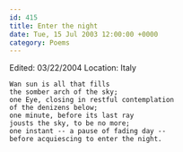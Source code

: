 ```yaml
---
id: 415
title: Enter the night
date: Tue, 15 Jul 2003 12:00:00 +0000
category: Poems
---
```


Edited: 03/22/2004
Location: Italy

    Wan sun is all that fills  
    the somber arch of the sky;  
    one Eye, closing in restful contemplation  
    of the denizens below;  
    one minute, before its last ray  
    jousts the sky, to be no more;  
    one instant -- a pause of fading day --  
    before acquiescing to enter the night.


